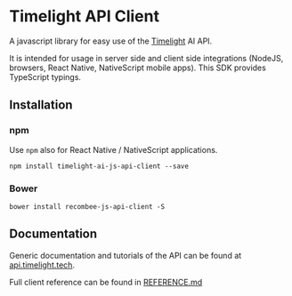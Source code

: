 # Timelight API Client

A javascript library for easy use of the [Timelight](https://timelight.tech) AI API.

It is intended for usage in server side and client side integrations (NodeJS, browsers, React Native, NativeScript mobile apps). 
This SDK provides TypeScript typings.

## Installation

### npm

Use `npm` also for React Native / NativeScript applications.
```
npm install timelight-ai-js-api-client --save
```

### Bower

```
bower install recombee-js-api-client -S

```


## Documentation

Generic documentation and tutorials of the API can be found at [api.timelight.tech](https://api.demo.timelight.tech/).

Full client reference can be found in [REFERENCE.md](./REFERENCE.md)
